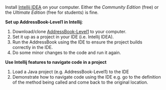 <panel type="danger" header="Can use basic features of an IDE :star:" expandable expanded no-close>

<panel type="danger" header="Can explain IDEs :star:" expandable>
  <include src="../../book/ides/introduction/what/full.md" />
  <panel header=":trophy: Evidence" expanded>
    
Install [Intellij IDEA](https://www.jetbrains.com/idea/) on your computer. Either the _Community Edition_ (free) or the _Ultimate Edition_ (free for students) is fine.

  </panel>
</panel>
<panel type="danger" header="Can setup a project in an IDE :star:" expandable>
  <include src="../../book/intellij/projectSetup/full.md" />
  <panel header=":trophy: Evidence" expanded>

**Set up AddressBook-Level1 in Intellij**:

1. Download/clone [AddressBook-Level1](https://github.com/nus-cs2103-AY1718S1/addressbook-level1) to your computer. 
1. Set it up as a project in your IDE (i.e. Intellij IDEA).
1. Run the AddressBook using the IDE to ensure the project builds correctly in the IDE.
1. Do some minor changes to the code and run it again.

  </panel>
</panel>
<panel type="warning" header="Can navigate code effectively using IDE features :star::star:" expandable>
  <include src="../../book/intellij/codeNavigation/full.md" />
  <panel header=":trophy: Evidence" expanded>

**Use Intellij features to navigate code in a project**

1. Load a Java project (e.g. AddressBook-Level1) to the IDE
2. Demonstrate how to navigate code using the IDE e.g. go to the definition of the method being called and come back to the original location. 

  </panel>
</panel>

</panel>
